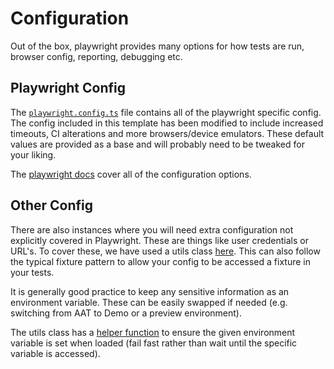 # Configuration

Out of the box, playwright provides many options for how tests are run, browser config, reporting, debugging etc.

## Playwright Config

The [`playwright.config.ts`](https://github.com/hmcts/tcoe-playwright-example/blob/master/playwright.config.ts) file contains all of the playwright specific config. The config included in this template has been modified to include increased timeouts, CI alterations and more browsers/device emulators. These default values are provided as a base and will probably need to be tweaked for your liking.

The [playwright docs](https://playwright.dev/docs/test-configuration) cover all of the configuration options.

## Other Config

There are also instances where you will need extra configuration not explicitly covered in Playwright. These are things like user credentials or URL's. To cover these, we have used a utils class [here](https://github.com/hmcts/tcoe-playwright-example/blob/master/playwright-e2e/utils/config.utils.ts). This can also follow the typical fixture pattern to allow your config to be accessed a fixture in your tests.

It is generally good practice to keep any sensitive information as an environment variable. These can be easily swapped if needed (e.g. switching from AAT to Demo or a preview environment).

The utils class has a [helper function](https://github.com/hmcts/tcoe-playwright-example/blob/master/playwright-e2e/utils/config.utils.ts#L47) to ensure the given environment variable is set when loaded (fail fast rather than wait until the specific variable is accessed).
